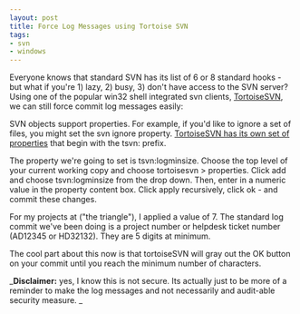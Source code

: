 ```yaml
---
layout: post
title: Force Log Messages using Tortoise SVN
tags:
- svn
- windows
---
```


Everyone knows that standard SVN has its list of 6 or 8 standard hooks - but what if you're 1) lazy, 2) busy, 3) don't have access to the SVN server?  Using one of the popular win32 shell integrated svn clients, [TortoiseSVN](http://tortoisesvn.tigris.org/), we can still force commit log messages easily:

SVN objects support properties.  For example, if you'd like to ignore a set of files, you might set the svn ignore property.  [TortoiseSVN has its own set of properties](http://tortoisesvn.net/docs/release/TortoiseSVN_en/tsvn-dug-propertypage.html) that begin with the tsvn: prefix.

The property we're going to set is tsvn:logminsize.  Choose the top level of your current working copy and choose tortoisesvn > properties.  Click add and choose tsvn:logminsize from the drop down.  Then, enter in a numeric value in the property content box.   Click apply recursively, click ok - and commit these changes.

For my projects at ("the triangle"), I applied a value of 7.  The standard log commit we've been doing is a project number or helpdesk ticket number (AD12345 or HD32132).  They are 5 digits at minimum.

The cool part about this now is that tortoiseSVN will gray out the OK button on your commit until you reach the minimum number of characters.

_**Disclaimer:** yes, I know this is not secure.  Its actually just to be more of a reminder to make the log messages and not necessarily and audit-able security measure. _
